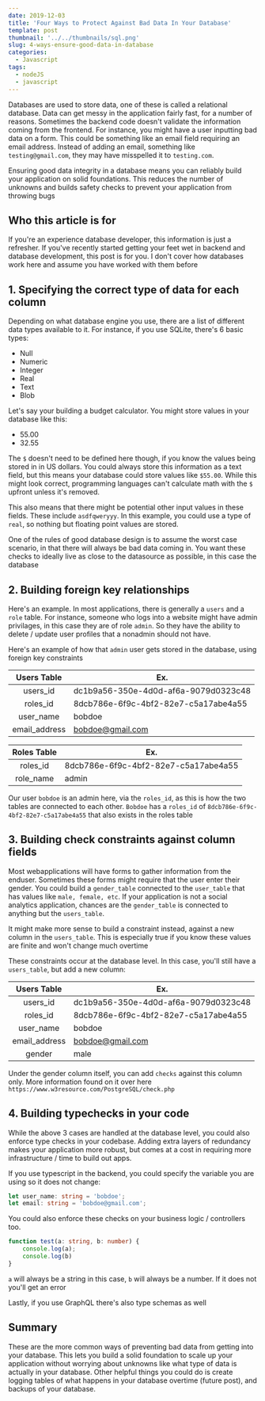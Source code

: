 ```yaml
---
date: 2019-12-03
title: 'Four Ways to Protect Against Bad Data In Your Database'
template: post
thumbnail: '../../thumbnails/sql.png'
slug: 4-ways-ensure-good-data-in-database
categories:
  - Javascript
tags:
  - nodeJS
  - javascript
---
```


Databases are used to store data, one of these is called a relational database. Data can get messy in the application fairly fast, for a number of reasons. Sometimes the backend code doesn't validate the information coming from the frontend. For instance, you might have a user inputting bad data on a form. This could be something like an email field requiring an email address. Instead of adding an email, something like `testing@gmail.com`, they may have misspelled it to `testing.com`. 

Ensuring good data integrity in a database means you can reliably build your application on solid foundations. This reduces the number of unknowns and builds safety checks to prevent your application from throwing bugs

## Who this article is for

If you're an experience database developer, this information is just a refresher. If you've recently started getting your feet wet in backend and database development, this post is for you. I don't cover how databases work here and assume you have worked with them before

## 1. Specifying the correct type of data for each column

Depending on what database engine you use, there are a list of different data types available to it. For instance, if you use SQLite, there's 6 basic types:

- Null
- Numeric
- Integer
- Real
- Text
- Blob

Let's say your building a budget calculator. You might store values in your database like this:

- 55.00
- 32.55

The `$` doesn't need to be defined here though, if you know the values being stored in in US dollars. You could always store this information as a text field, but this means your database could store values like `$55.00`. While this might look correct, programming languages can't calculate math with the `$` upfront unless it's removed. 

This also means that there might be potential other input values in these fields. These include `asdfqweryyy`. In this example, you could use a type of `real`, so nothing but floating point values are stored.

One of the rules of good database design is to assume the worst case scenario, in that there will always be bad data coming in. You want these checks to ideally live as close to the datasource as possible, in this case the database

## 2. Building foreign key relationships

Here's an example. In most applications, there is generally a `users` and a `role` table. For instance, someone who logs into a website might have admin privilages, in this case they are of role `admin`. So they have the ability to delete / update user profiles that a nonadmin should not have.

Here's an example of how that `admin` user gets stored in the database, using foreign key constraints

|  Users Table  | Ex.                                  |
|:-------------:|--------------------------------------|
| users_id      | dc1b9a56-350e-4d0d-af6a-9079d0323c48 |
| roles_id      | 8dcb786e-6f9c-4bf2-82e7-c5a17abe4a55 |
| user_name     | bobdoe                               |
| email_address | bobdoe@gmail.com                     |


| Roles Table | Ex.                                  |
|:-----------:|--------------------------------------|
| roles_id    | 8dcb786e-6f9c-4bf2-82e7-c5a17abe4a55 |
| role_name   | admin                                |

Our user `bobdoe` is an admin here, via the `roles_id`, as this is how the two tables are connected to each other. `Bobdoe` has a `roles_id` of `8dcb786e-6f9c-4bf2-82e7-c5a17abe4a55` that also exists in the roles table

## 3. Building check constraints against column fields

Most webapplications will have forms to gather information from the enduser. Sometimes these forms might require that the user enter their gender. You could build a `gender_table` connected to the `user_table` that has values like `male, female, etc`. If your application is not a social analytics application, chances are the `gender_table` is connected to anything but the `users_table`. 

It might make more sense to build a constraint instead, against a new column in the `users_table`. This is especially true if you know these values are finite and won't change much overtime

These constraints occur at the database level. In this case, you'll still have a `users_table`, but add a new column:


|  Users Table  | Ex.                                  |
|:-------------:|--------------------------------------|
| users_id      | dc1b9a56-350e-4d0d-af6a-9079d0323c48 |
| roles_id      | 8dcb786e-6f9c-4bf2-82e7-c5a17abe4a55 |
| user_name     | bobdoe                               |
| email_address | bobdoe@gmail.com                     |
| gender        | male                                 |

Under the gender column itself, you can add `checks` against this column only. More information found on it over here `https://www.w3resource.com/PostgreSQL/check.php`

## 4. Building typechecks in your code

While the above 3 cases are handled at the database level, you could also enforce type checks in your codebase. Adding extra layers of redundancy makes your application more robust, but comes at a cost in requiring more infrastructure / time to build out apps.

If you use typescript in the backend, you could specify the variable you are using so it does not change:

```ts
let user_name: string = 'bobdoe';
let email: string = 'bobdoe@gmail.com';
```

You could also enforce these checks on your business logic / controllers too. 

```ts
function test(a: string, b: number) {
    console.log(a);
    console.log(b)
}
```

`a` will always be a string in this case, `b` will always be a number. If it does not you'll get an error

Lastly, if you use GraphQL there's also type schemas as well

## Summary

These are the more common ways of preventing bad data from getting into your database. This lets you build a solid foundation to scale up your application without worrying about unknowns like what type of data is actually in your database. Other helpful things you could do is create logging tables of what happens in your database overtime (future post), and backups of your database.